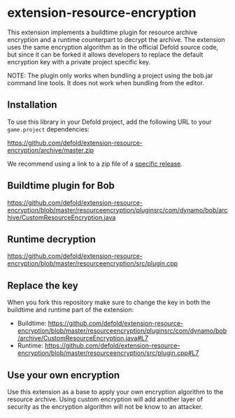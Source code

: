 # extension-resource-encryption
This extension implements a buildtime plugin for resource archive encryption and a runtime counterpart to decrypt the archive. The extension uses the same encryption algorithm as in the official Defold source code, but since it can be forked it allows developers to replace the default encryption key with a private project specific key.

NOTE: The plugin only works when bundling a project using the bob.jar command line tools. It does not work when bundling from the editor.

## Installation
To use this library in your Defold project, add the following URL to your `game.project` dependencies:

https://github.com/defold/extension-resource-encryption/archive/master.zip

We recommend using a link to a zip file of a [specific release](https://github.com/defold/extension-resource-encryption/releases).

## Buildtime plugin for Bob
https://github.com/defold/extension-resource-encryption/blob/master/resourceencryption/pluginsrc/com/dynamo/bob/archive/CustomResourceEncryption.java

## Runtime decryption
https://github.com/defold/extension-resource-encryption/blob/master/resourceencryption/src/plugin.cpp

## Replace the key
When you fork this repository make sure to change the key in both the buildtime and runtime part of the extension:

* Buildtime: https://github.com/defold/extension-resource-encryption/blob/master/resourceencryption/pluginsrc/com/dynamo/bob/archive/CustomResourceEncryption.java#L7
* Runtime: https://github.com/defold/extension-resource-encryption/blob/master/resourceencryption/src/plugin.cpp#L7

## Use your own encryption
Use this extension as a base to apply your own encryption algorithm to the resource archive. Using custom encryption will add another layer of security as the encryption algorithm will not be know to an attacker.
